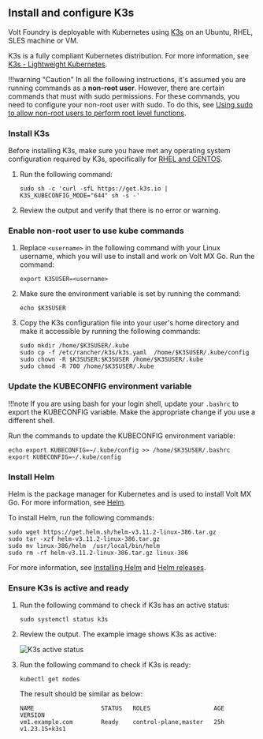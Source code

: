 ## Install and configure K3s

Volt Foundry is deployable with Kubernetes using [K3s](https://docs.k3s.io) on an Ubuntu, RHEL, SLES machine or VM.

K3s is a fully compliant Kubernetes distribution. For more information, see [K3s - Lightweight Kubernetes](https://docs.k3s.io/).

!!!warning "Caution"
    In all the following instructions, it's assumed you are running commands as a **non-root user**. However, there are certain commands that must with sudo permissions. For these commands, you need to configure your non-root user with sudo. To do this, see [Using sudo to allow non-root users to perform root level functions](https://www.suse.com/support/kb/doc/?id=000016906).

### Install K3s

Before installing K3s, make sure you have met any operating system configuration required by K3s, specifically for [RHEL and CENTOS](https://docs.k3s.io/advanced#red-hat-enterprise-linux--centos).

1. Run the following command:

    ```
    sudo sh -c 'curl -sfL https://get.k3s.io |  K3S_KUBECONFIG_MODE="644" sh -s -'
    ```

2. Review the output and verify that there is no error or warning.

### Enable non-root user to use kube commands

1. Replace `<username>` in the following command with your Linux username, which you will use to install and work on Volt MX Go. Run the command:

    ```
    export K3SUSER=<username>
    ```

2. Make sure the environment variable is set by running the command:

    ```
    echo $K3SUSER
    ```

3. Copy the K3s configuration file into your user's home directory and make it accessible by running the following commands:

    ```
    sudo mkdir /home/$K3SUSER/.kube
    sudo cp -f /etc/rancher/k3s/k3s.yaml  /home/$K3SUSER/.kube/config
    sudo chown -R $K3SUSER:$K3SUSER /home/$K3SUSER/.kube
    sudo chmod -R 700 /home/$K3SUSER/.kube
    ```

### Update the KUBECONFIG environment variable

!!!note
    If you are using bash for your login shell, update your `.bashrc` to export the KUBECONFIG variable. Make the appropriate change if you use a different shell.

Run the commands to update the KUBECONFIG environment variable:

```
echo export KUBECONFIG=~/.kube/config >> /home/$K3SUSER/.bashrc
export KUBECONFIG=~/.kube/config
```

### Install Helm

Helm is the package manager for Kubernetes and is used to install Volt MX Go. For more information, see [Helm](https://helm.sh/).

To install Helm, run the following commands:

```
sudo wget https://get.helm.sh/helm-v3.11.2-linux-386.tar.gz
sudo tar -xzf helm-v3.11.2-linux-386.tar.gz
sudo mv linux-386/helm  /usr/local/bin/helm
sudo rm -rf helm-v3.11.2-linux-386.tar.gz linux-386
```

For more information, see [Installing Helm](https://helm.sh/docs/intro/install/) and [Helm releases](https://github.com/helm/helm/releases).


### Ensure K3s is active and ready

1. Run the following command to check if K3s has an active status:

    ```
    sudo systemctl status k3s
    ```

2. Review the output. The example image shows K3s as active:

    ![K3s active status](../../../assets/images/tutorials/systemctl-status-k3s.jpeg)

3. Run the following command to check if K3s is ready:

    ```
    kubectl get nodes
    ```

    The result should be similar as below:

    ``` { .yaml .no-copy }
    NAME                   STATUS   ROLES                  AGE   VERSION
    vm1.example.com        Ready    control-plane,master   25h   v1.23.15+k3s1
    ```